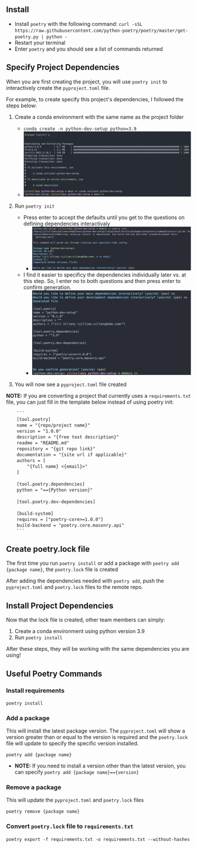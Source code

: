 
## Install

- Install `poetry` with the following command:
    ```curl -sSL https://raw.githubusercontent.com/python-poetry/poetry/master/get-poetry.py | python -```
- Restart your terminal
- Enter `poetry` and you should see a list of commands returned

## Specify Project Dependencies

When you are first creating the project, you will use `poetry init` to interactively create the `pyproject.toml` file.

For example, to create specify this project's dependencies, I followed the steps below:

1. Create a conda environment with the same name as the project folder

    - `conda create -n python-dev-setup python=3.9`
    - <img src="../img/conda_env_created.png" alt="img" width=500>

2. Run `poetry init`

    - Press enter to accept the defaults until you get to the questions on defining dependencies interactivaly
        - <img src="../img/poetry-init1.png" alt="img" width=500>
    - I find it easier to specificy the dependencies individually later vs. at this step. So, I enter no to both questions and then press enter to confirm generation.
        - <img src="../img/poetry-init2.png" alt="img" width=500>

3. You will now see a `pyproject.toml` file created

**NOTE:** If you are converting a project that currently uses a `requirements.txt` file, you can just fill in the template below instead of using poetry init:

        ```
        [tool.poetry]
        name = "{repo/project name}"
        version = "1.0.0"
        description = "{free text description}"
        readme = "README.md"
        repository = "{git repo link}"
        documentation = "{site url if applicable}"
        authors = [
            "{full name} <{email}>"
        ]

        [tool.poetry.dependencies]
        python = "=={Python version}"

        [tool.poetry.dev-dependencies]

        [build-system]
        requires = ["poetry-core>=1.0.0"]
        build-backend = "poetry.core.masonry.api"
        ```

## Create poetry.lock file

The first time you run `poetry install` or add a package with `poetry add {package name}`, the `poetry.lock` file is created 

After adding the dependencies needed with `poetry add`, push the `pyproject.toml` and `poetry.lock` files to the remote repo. 

## Install Project Dependencies


Now that the lock file is created, other team members can simply:

1. Create a conda environment using python version 3.9
2. Run `poetry install`

After these steps, they will be working with the same dependencies you are using!

## Useful Poetry Commands

### Install requirements
```
poetry install
```

### Add a package
This will install the latest package version. The `pyproject.toml` will show a version greater than or equal to the version is required and the `poetry.lock` file will update to specify the specific version installed.
```
poetry add {package name}
```

- **NOTE:** If you need to install a version other than the latest version, you can specify `poetry add {package name}=={version}`

### Remove a package
This will update the `pyproject.toml` and `poetry.lock` files
```
poetry remove {package name}
```

### Convert `poetry.lock` file to `requirements.txt`
```
poetry export -f requirements.txt -o requirements.txt --without-hashes
```
